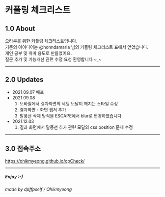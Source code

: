 커플링 체크리스트
===  

## 1.0 About
오타쿠를 위한 커플링 체크리스트입니다.   
기존의 아이디어는 @honndamaria 님의 커플링 체크리스트 표에서 얻었습니다.   
개인 공부 및 취미 용도로 만들었어요.   
질문 추가 및 기능개선 관련 수정 요청 환영합니다 ~_~

***
## 2.0 Updates
* 2021.09.07 배포
* 2021.09.08 
    1. 모바일에서 결과화면의 세팅 모달이 깨지는 스타일 수정
    2. 결과화면 - 화면 캡쳐 추가
    3. 말풍선 삭제 방식을 ESCAPE에서 blur로 변경하였습니다.
* 2021.12.03
    1. 결과 화면에서 말풍선 추가 관련 모달의 css position 문제 수정 

***
## 3.0 접속주소
https://ohikmyeong.github.io/cpCheck/


***
##### Enjoy :-)
###### made by dpffpself / Ohikmyeong 
